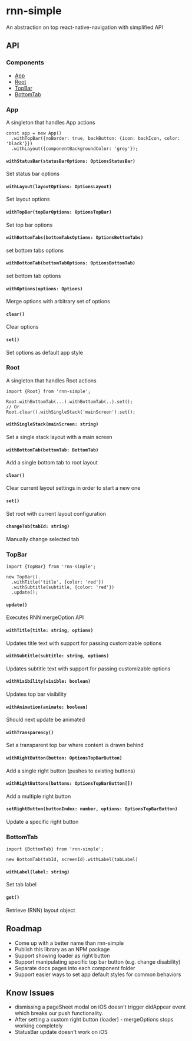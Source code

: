 # rnn-simple

An abstraction on top react-native-navigation with simplified API

## API

### Components

- [App](#app)
- [Root](#root)
- [TopBar](#topbar)
- [BottomTab](#bottomtab)

### App
A singleton that handles App actions

```
const app = new App()
  .withTopBar({noBorder: true, backButton: {icon: backIcon, color: 'black'}})
  .withLayout({componentBackgroundColor: 'grey'});
```

#### `withStatusBar(statusBarOptions: OptionsStatusBar)`

Set status bar options

#### `withLayout(layoutOptions: OptionsLayout)`

Set layout options

#### `withTopBar(topBarOptions: OptionsTopBar)`

Set top bar options

#### `withBottomTabs(bottomTabsOptions: OptionsBottomTabs)`

set bottom tabs options

#### `withBottomTab(bottomTabOptions: OptionsBottomTab)`

set bottom tab options

#### `withOptions(options: Options)`
Merge options with arbitrary set of options

#### `clear()`
Clear options

#### `set()`
Set options as default app style

### Root

A singleton that handles Root actions

```
import {Root} from 'rnn-simple';

Root.withBottomTab(...).withBottomTab(..).set();
// Or
Root.clear().withSingleStack('mainScreen').set();
```

#### `withSingleStack(mainScreen: string)`

Set a single stack layout with a main screen

#### `withBottomTab(bottomTab: BottomTab)`

Add a single bottom tab to root layout

#### `clear()`

Clear current layout settings in order to start a new one

#### `set()`

Set root with current layout configuration

#### `changeTab(tabId: string)`

Manually change selected tab

### TopBar

```
import {TopBar} from 'rnn-simple';

new TopBar().
  .withTitle('title', {color: 'red'})
  .withSubtitle(subtitle, {color: 'red'})
  .update();
```

#### `update()`

Executes RNN mergeOption API

#### `withTitle(title: string, options)`

Updates title text with support for passing customizable options

#### `withSubtitle(subtitle: string, options)`

Updates subtitle text with support for passing customizable options

#### `withVisibility(visible: boolean)`

Updates top bar visibility

#### `withAnimation(animate: boolean)`

Should next update be animated

#### `withTransparency()`

Set a transparent top bar where content is drawn behind

#### `withRightButton(button: OptionsTopBarButton)`

Add a single right button (pushes to existing buttons)

#### `withRightButtons(buttons: OptionsTopBarButton[])`

Add a multiple right button

#### `setRightButton(buttonIndex: number, options: OptionsTopBarButton)`

Update a specific right button

### BottomTab

```
import {BottomTab} from 'rnn-simple';

new BottomTab(tabId, screenId).withLabel(tabLabel)
```

#### `withLabel(label: string)`

Set tab label

#### `get()`

Retrieve (RNN) layout object

## Roadmap

- Come up with a better name than rnn-simple
- Publish this library as an NPM package
- Support showing loader as right button
- Support manipulating specific top bar button (e.g. change disability)
- Separate docs pages into each component folder
- Support easier ways to set app default styles for common behaviors

## Know Issues

- dismissing a pageSheet modal on iOS doesn't trigger didAppear event which breaks our push functionality.
- After setting a custom right button (loader) - mergeOptions stops working completely
- StatusBar update doesn't work on iOS
